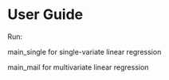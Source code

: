 # User Guide
Run:

main_single for single-variate linear regression

main_mail for multivariate linear regression